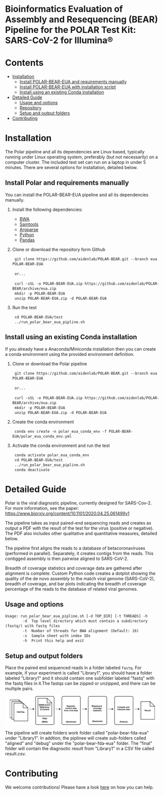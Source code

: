 # Bioinformatics Evaluation of Assembly and Resequencing (BEAR) Pipeline for the POLAR Test Kit: SARS-CoV-2 for Illumina®

# Contents
* [Installation](#installation)
   * [Install POLAR-BEAR-EUA and requirements manually](#install-polar-and-requirements-manually)
   * [Install POLAR-BEAR-EUA with installation script](#install-polar-with-installation-script)
   * [Install using an existing Conda installation](#install-using-an-existing-conda-installation)
* [Detailed Guide](#detailed-guide)
   * [Usage and options](#usage-and-options)
   * [Repository](#repository)
   * [Setup and output folders](#setup-and-output-folders)
* [Contributing](#contributing)

# Installation

The Polar pipeline and all its dependencies are Linux based, typically running under Linux
operating system, preferably (but not necessarily) on a computer cluster. The included test
set can run on a laptop in under 5 minutes. There are several options for installation, detailed below.


## Install Polar and requirements manually

You can install the POLAR-BEAR-EUA pipeline and all its dependencies manually.

1. Install the following dependencies:

    * [BWA](https://github.com/lh3/bwa)
    * [Samtools](http://www.htslib.org/download)
    * [Argparse](https://pypi.org/project/argparse/)
    * [Python](https://www.python.org/downloads/)
    * [Pandas](https://github.com/pandas-dev/pandas)

2. Clone or download the repository form Github

        git clone https://github.com/aidenlab/POLAR-BEAR.git --branch eua POLAR-BEAR-EUA

        or...

        curl -sSL -o POLAR-BEAR-EUA.zip https://github.com/aidenlab/POLAR-BEAR/archive/eua.zip
        mkdir -p POLAR-BEAR-EUA
        unzip POLAR-BEAR-EUA.zip -d POLAR-BEAR-EUA

3. Run the test

        cd POLAR-BEAR-EUA/test
        ../run_polar_bear_eua_pipline.sh

## Install using an existing Conda installation
If you already have a Anaconda/Miniconda installation then you can create a conda environment using the provided environment definition.

1. Clone or download the Polar pipeline

        git clone https://github.com/aidenlab/POLAR-BEAR.git --branch eua POLAR-BEAR-EUA

        or...

        curl -sSL -o POLAR-BEAR-EUA.zip https://github.com/aidenlab/POLAR-BEAR/archive/eua.zip
        mkdir -p POLAR-BEAR-EUA
        unzip POLAR-BEAR-EUA.zip -d POLAR-BEAR-EUA

2. Create the conda environment

        conda env create -n polar_eua_conda_env -f POLAR-BEAR-EUA/polar_eua_conda_env.yml

3. Activate the conda environment and run the test

        conda activate polar_eua_conda_env    
        cd POLAR-BEAR-EUA/test
        ../run_polar_bear_eua_pipline.sh
        conda deactivate


# Detailed Guide
Polar is the viral diagnostic pipeline, currently designed for SARS-Cov-2. For more information, see the paper: https://www.biorxiv.org/content/10.1101/2020.04.25.061499v1

The pipeline takes as input paired-end sequencing reads and creates as output a PDF with the result of the test for the virus (positive or negative). The PDF also includes other qualitative and quantitative measures, detailed below.

The pipeline first aligns the reads to a database of betacoronaviruses (performed in parallel). Separately, it creates contigs from the reads. This contigged assembly is then pairwise aligned to SARS-CoV-2.

Breadth of coverage statistics and coverage data are gathered after alignment is complete. Custom Python code creates a dotplot showing the quality of the de novo assembly to the match viral genome (SARS-CoV-2), breadth of coverage, and bar plots indicating the breadth of coverage percentage of the reads to the database of related viral genomes.

## Usage and options

    Usage: run_polar_bear_eua_pipline.sh [-d TOP_DIR] [-t THREADS] -h
            -d  Top level directory which must contain a subdirectory (fastq/) with fastq files
            -t  Number of threads for BWA alignment (Default: 16)
            -s  Sample sheet with index IDs
            -h  Print this help and exit

## Setup and output folders

Place the paired end sequenced reads in a folder labeled `fastq`.
For example, if your experiment is called "Library1", you should have
a folder labeled "Library1" and it should contain one subfolder labeled
"fastq" with the fastq files in it.The fastqs can be zipped or unzipped, and there can be multiple pairs.

![Pipline image](assets/polar_bear_eua_pipeline_overview.png)

The pipeline will create folders work folder called "polar-bear-fda-eua" under "Library1". In addtion, the piplinee will create sub-folders called "aligned" and "debug" under the "polar-bear-fda-eua" folder. The "final" folder will contain the diagnsotic result from "Library1" in a CSV file called result.csv.

# Contributing

We welcome contributions! Please have a look [here](CONTRIBUTING.md) on how you can help.
